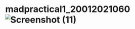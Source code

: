 # madpractical1_20012021060![Screenshot (11)](https://user-images.githubusercontent.com/101645549/183351360-31716461-ba65-4060-8c60-980180535f73.png)

